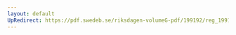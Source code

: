 ```yaml
---
layout: default
UpRedirect: https://pdf.swedeb.se/riksdagen-volumeG-pdf/199192/reg_199192/reg_199192_0113.pdf
---
```

